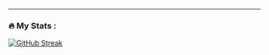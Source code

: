 ---

### :fire: My Stats :
[![GitHub Streak](http://github-readme-streak-stats.herokuapp.com?user=AlokChedambath64&theme=dark&background=000000)](https://git.io/streak-stats)
